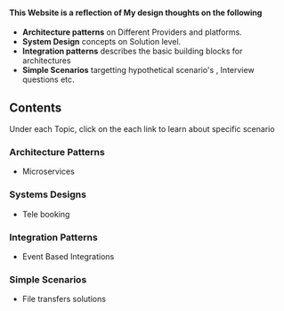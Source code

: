 #### This Website is a reflection of My design thoughts on the following 

- **Architecture patterns** on Different Providers and platforms.
- **System Design** concepts on Solution level.
- **Integration patterns** describes the basic building blocks for architectures
- **Simple Scenarios** targetting hypothetical scenario's , Interview questions etc. 


## Contents
Under each Topic, click on the each link to learn about specific scenario
### Architecture Patterns
-  Microservices

### Systems Designs 
- Tele booking

### Integration Patterns
- Event Based Integrations 

### Simple Scenarios 
- File transfers solutions 
